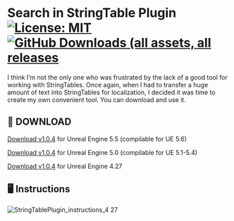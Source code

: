 # Search in StringTable Plugin [![License: MIT](https://img.shields.io/badge/License-MIT-blue.svg)](LICENSE) [<img alt="GitHub Downloads (all assets, all releases" src="https://img.shields.io/github/downloads/gradient92/StringTableSearch_Plugin/total" />](https://github.com/gradient92/StringTableSearch_Plugin/releases)
I think I’m not the only one who was frustrated by the lack of a good tool for working with StringTables. Once again, when I had to transfer a huge amount of text into StringTables for localization, I decided it was time to create my own convenient tool. You can download and use it. 

## :floppy_disk: DOWNLOAD

[Download v1.0.4](https://github.com/gradient92/StringTableSearch_Plugin/releases/download/v1.0.4_ue5.5/StringTableSearchPlugin_v1.0.4_ue5.5.zip) for Unreal Engine 5.5 (compilable for UE 5.6)

[Download v1.0.4](https://github.com/gradient92/StringTableSearch_Plugin/releases/download/v1.0.4_ue5.0/StringTableSearchPlugin_v1.0.4_ue5.0.zip) for Unreal Engine 5.0 (compilable for UE 5.1-5.4)

[Download v1.0.4](https://github.com/gradient92/StringTableSearch_Plugin/releases/download/v1.0.4_ue4.27/StringTableSearchPlugin_v1.0.4_ue4.27.zip) for Unreal Engine 4.27

## :desktop_computer: Instructions
![StringTablePlugin_instructions_4 27](https://github.com/user-attachments/assets/364ef4d6-cf13-4798-97ba-1084d491f0ee)
